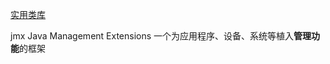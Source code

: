 
[实用类库](http://www.importnew.com/21928.html) 

jmx Java Management Extensions 一个为应用程序、设备、系统等植入**管理功能**的框架